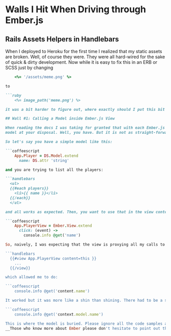 # Walls I Hit When Driving through Ember.js

## Rails Assets Helpers in Handlebars

When I deployed to Heroku for the first time I realized that my static assets are broken. Well, of course they were. They were all hard-wired for the sake of quick & dirty development. Now while it is easy to fix this in an ERB or SCSS just by changing

```ruby
    <%= '/assets/meme.png' %>

to

```ruby
    <%= image_path('meme.png') %>

it was a bit harder to figure out, where exactly should I put this bit when dealing with `ember-rails` and a handlebars template. As far as I sought, I haven't found a built-in handlebars helper that

## Wall #1: Calling a Model inside Ember.js View

When reading the docs I was taking for granted that with each Ember.js view, you have its
model at your disposal. Well, you have. But it is not as straight-forward as I was imagining it. You cannot just call `@get('name')` in an Ember.View instance and it took me a LONG while to figure out a simple thing, that has to be obvious to every Ember.js developer used to that. Well, here it. Doors for all those who are trying to climb the same wall that I did.

So let's say you have a simple model like this:

```coffeescript
    App.Player = DS.Model.extend
      name: DS.attr 'string'

and you are trying to list all the players:

```handlebars
  <ul>
  {{#each players}}
    <li>{{ name }}</li>
  {{/each}}
  </ul>

and all works as expected. Then, you want to use that in the view context and suddenly, your head goes sideway. Maybe. Mine did.

```coffeescript
    App.PlayerView = Ember.View.extend
      click: (event) ->
        console.info @get('name')

So, naively, I was expecting that the view is proxying all my calls to a model, just like `Ember.ObjectController` does. Well, it isn't. A pole I used to jump over that wall was a wooden one, but it worked. I called the handlebars view helper and set the model into some view property:

```handlebars
  {{#view App.PlayerView content=this }}
    ...
  {{/view}}

which allowed me to do:

```coffeescript
    console.info @get('content.name')

It worked but it was more like a shin than shining. There had to be a simple way that everybody is using that I am just missing, I thought. And there is!

```coffeescript
    console.info @get('context.model.name')

This is where the model is buried. Please ignore all the code samples above. This is the right one and you don't need anything else.
__Those who know more about Ember please don't hesitate to point out that this is not the right way and tell me which one is in the comments! __

